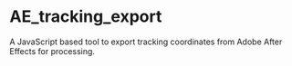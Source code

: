 # AE_tracking_export
A JavaScript based tool to export tracking coordinates from Adobe After Effects for processing.
